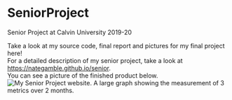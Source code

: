 # SeniorProject
Senior Project at Calvin University 2019-20  

Take a look at my source code, final report and pictures for my final project here!  
For a detailed description of my senior project, take a look at <https://nategamble.github.io/senior>.  
You can see a picture of the finished product below.  
![My Senior Project website. A large graph showing the measurement of 3 metrics over 2 months.](/blob/master/WebsitePic.png.png)